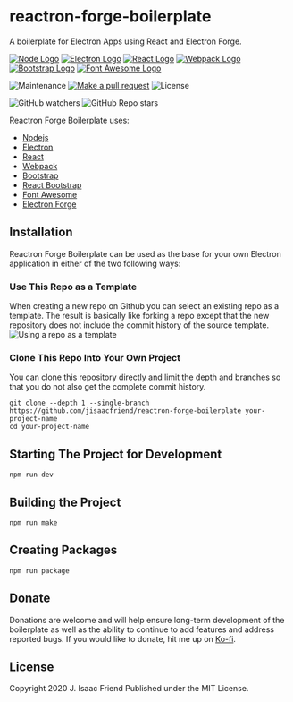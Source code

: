 # reactron-forge-boilerplate
A boilerplate for Electron Apps using React and Electron Forge.

[![Node Logo](https://www.vectorlogo.zone/logos/nodejs/nodejs-icon.svg)](https://nodejs.org/) [![Electron Logo](https://www.vectorlogo.zone/logos/electronjs/electronjs-icon.svg)](https://electronjs.org/) [![React Logo](https://www.vectorlogo.zone/logos/reactjs/reactjs-icon.svg)](https://angular.io/) [![Webpack Logo](https://www.vectorlogo.zone/logos/js_webpack/js_webpack-icon.svg)](https://webpack.js.org/) [![Bootstrap Logo](https://www.vectorlogo.zone/logos/getbootstrap/getbootstrap-icon.svg)](https://react-bootstrap.github.io/) [![Font Awesome Logo](https://www.vectorlogo.zone/logos/font-awesome/font-awesome-icon.svg)](https://fontawesome.com/)

![Maintenance](https://img.shields.io/maintenance/yes/2021)
[![Make a pull request](https://img.shields.io/badge/PRs-Welcome-brightgreen)](/pulls)
![License](https://img.shields.io/badge/License-MIT-brightgreen)

![GitHub watchers](https://img.shields.io/github/watchers/jisaacfriend/reactron-forge-boilerplate?label=Watch%20on%20Github&style=social)
![GitHub Repo stars](https://img.shields.io/github/stars/jisaacfriend/reactron-forge-boilerplate?style=social)

Reactron Forge Boilerplate uses:
* [Nodejs](https://nodejs.org)
* [Electron](https://electronjs.org/)
* [React](https://reactjs.org/)
* [Webpack](https://webpack.js.org/)
* [Bootstrap](https://getbootstrap.com/)
* [React Bootstrap](https://react-bootstrap.github.io/)
* [Font Awesome](https://fontawesome.com/)
* [Electron Forge](https://www.electronforge.io/)

## Installation
Reactron Forge Boilerplate can be used as the base for your own Electron application in either of the two following ways:

### Use This Repo as a Template
When creating a new repo on Github you can select an existing repo as a template.  The result is basically like forking a repo except that the new repository does not include the commit history of the source template.
![Using a repo as a template](https://user-images.githubusercontent.com/4657912/103611328-ac4be900-4ee7-11eb-8aef-c2ce2519c325.png)

### Clone This Repo Into Your Own Project
You can clone this repository directly and limit the depth and branches so that you do not also get the complete commit history.
```
git clone --depth 1 --single-branch https://github.com/jisaacfriend/reactron-forge-boilerplate your-project-name
cd your-project-name
```

## Starting The Project for Development
```
npm run dev
```

## Building the Project
```
npm run make
```

## Creating Packages
```
npm run package
```

## Donate
Donations are welcome and will help ensure long-term development of the boilerplate as well as the ability to continue to add features and address reported bugs.  If you would like to donate, hit me up on [Ko-fi](https://ko-fi.com/jisaacfriend).

## License
Copyright 2020 J. Isaac Friend
Published under the MIT License.
